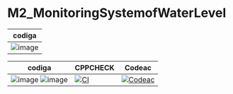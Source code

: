 # M2_MonitoringSystemofWaterLevel


|codiga|
---|
|![image](https://user-images.githubusercontent.com/101012637/164682660-3839bd0e-19f8-41e4-9df0-8955642f29d0.png)|

|codiga|CPPCHECK|Codeac|
---|---|---|
|![image](https://user-images.githubusercontent.com/101012637/164683400-208f7a31-1952-4839-ac22-5bf9a17a638f.png) ![image](https://user-images.githubusercontent.com/101012637/164683524-bee8c38b-e74d-400d-81fd-0db2fe6e099d.png)|[![CI](https://github.com/PERUMALLASRAVANI/M1_C_PROJECT/actions/workflows/main.yml/badge.svg)](https://github.com/PERUMALLASRAVANI/M1_C_PROJECT/actions/workflows/main.yml)|[![Codeac](https://static.codeac.io/badges/2-483740754.svg "Codeac")](https://app.codeac.io/github/PERUMALLASRAVANI/M2_MonitoringSystemofWaterLevel)|





